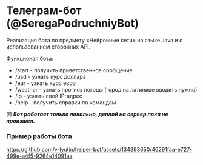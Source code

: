# Телеграм-бот (@SeregaPodruchniyBot)
Реализация бота по предмету «Нейронные сети» на языке Java и с использованием сторонних API.

Функционал бота:
* /start - получить приветственное сообщение
* /usd - узнать курс доллара 
* /eur - узнать курс евро 
* /weather - узнать прогноз погоды (город на латинице вводить нужно)
* /ip - узнать свой IP-адрес
* /help - получить справки по командам

[!] ***Бот работает только локально, деплой на сервер пока не произшел.***

### Пример работы бота
https://github.com/v-lyutin/helper-bot/assets/134393650/46291faa-e727-499e-a4f5-9264e14091aa


